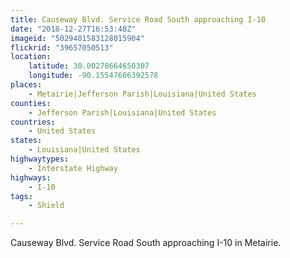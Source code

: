 ```yaml
---
title: Causeway Blvd. Service Road South approaching I-10
date: "2018-12-27T16:53:48Z"
imageid: "5029481583128015904"
flickrid: "39657050513"
location:
    latitude: 30.00278664650307
    longitude: -90.15547606392578
places:
    - Metairie|Jefferson Parish|Louisiana|United States
counties:
    - Jefferson Parish|Louisiana|United States
countries:
    - United States
states:
    - Louisiana|United States
highwaytypes:
    - Interstate Highway
highways:
    - I-10
tags:
    - Shield

---
```

Causeway Blvd. Service Road South approaching I-10 in Metairie.